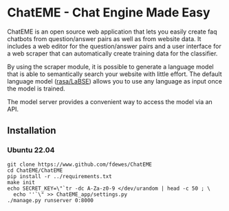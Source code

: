 # ChatEME - Chat Engine Made Easy

ChatEME is an open source web application that lets you easily create faq 
chatbots from question/answer pairs as well as from website data. It includes a 
web editor for the question/answer pairs and a user interface for a web scraper 
that can automatically create training data for the classifier. 

By using the scraper module, it is possible to generate a language model that is
able to semantically search your website with little effort. 
The default language model ([rasa/LaBSE](https://huggingface.co/rasa/LaBSE))
allows you to use any language as input once the model is trained. 

The model server provides a convenient way to access the model via an API.

## Installation 
### Ubuntu 22.04

```
git clone https://www.github.com/fdewes/ChatEME
cd ChatEME/ChatEME
pip install -r ../requirements.txt
make init
echo SECRET_KEY=\"`tr -dc A-Za-z0-9 </dev/urandom | head -c 50 ; \
  echo ''`\" >> ChatEME_app/settings.py
./manage.py runserver 0:8000
```
